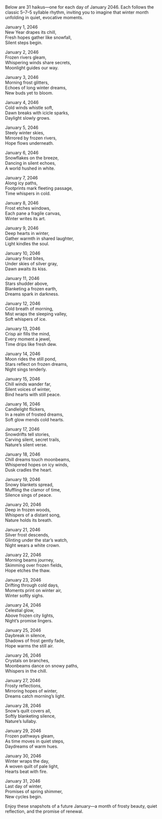 Below are 31 haikus—one for each day of January 2046. Each follows the classic 5–7–5 syllable rhythm, inviting you to imagine that winter month unfolding in quiet, evocative moments.

January 1, 2046  
New Year drapes its chill,  
Fresh hopes gather like snowfall,  
Silent steps begin.

January 2, 2046  
Frozen rivers gleam,  
Whispering winds share secrets,  
Moonlight guides our way.

January 3, 2046  
Morning frost glitters,  
Echoes of long winter dreams,  
New buds yet to bloom.

January 4, 2046  
Cold winds whistle soft,  
Dawn breaks with icicle sparks,  
Daylight slowly grows.

January 5, 2046  
Steely winter skies,  
Mirrored by frozen rivers,  
Hope flows underneath.

January 6, 2046  
Snowflakes on the breeze,  
Dancing in silent echoes,  
A world hushed in white.

January 7, 2046  
Along icy paths,  
Footprints mark fleeting passage,  
Time whispers in cold.

January 8, 2046  
Frost etches windows,  
Each pane a fragile canvas,  
Winter writes its art.

January 9, 2046  
Deep hearts in winter,  
Gather warmth in shared laughter,  
Light kindles the soul.

January 10, 2046  
January frost bites,  
Under skies of silver gray,  
Dawn awaits its kiss.

January 11, 2046  
Stars shudder above,  
Blanketing a frozen earth,  
Dreams spark in darkness.

January 12, 2046  
Cold breath of morning,  
Mist wraps the sleeping valley,  
Soft whispers of ice.

January 13, 2046  
Crisp air fills the mind,  
Every moment a jewel,  
Time drips like fresh dew.

January 14, 2046  
Moon rides the still pond,  
Stars reflect on frozen dreams,  
Night sings tenderly.

January 15, 2046  
Chill winds wander far,  
Silent voices of winter,  
Bind hearts with still peace.

January 16, 2046  
Candlelight flickers,  
In a realm of frosted dreams,  
Soft glow mends cold hearts.

January 17, 2046  
Snowdrifts tell stories,  
Carving silent, secret trails,  
Nature’s silent verse.

January 18, 2046  
Chill dreams touch moonbeams,  
Whispered hopes on icy winds,  
Dusk cradles the heart.

January 19, 2046  
Snowy blankets spread,  
Muffling the clamor of time,  
Silence sings of peace.

January 20, 2046  
Deep in frozen woods,  
Whispers of a distant song,  
Nature holds its breath.

January 21, 2046  
Silver frost descends,  
Glinting under the star’s watch,  
Night wears a white crown.

January 22, 2046  
Morning beams journey,  
Skimming over frozen fields,  
Hope etches the thaw.

January 23, 2046  
Drifting through cold days,  
Moments print on winter air,  
Winter softly sighs.

January 24, 2046  
Celestial glow,  
Above frozen city lights,  
Night’s promise lingers.

January 25, 2046  
Daybreak in silence,  
Shadows of frost gently fade,  
Hope warms the still air.

January 26, 2046  
Crystals on branches,  
Moonbeams dance on snowy paths,  
Whispers in the chill.

January 27, 2046  
Frosty reflections,  
Mirroring hopes of winter,  
Dreams catch morning’s light.

January 28, 2046  
Snow’s quilt covers all,  
Softly blanketing silence,  
Nature’s lullaby.

January 29, 2046  
Frozen pathways gleam,  
As time moves in quiet steps,  
Daydreams of warm hues.

January 30, 2046  
Winter wraps the day,  
A woven quilt of pale light,  
Hearts beat with fire.

January 31, 2046  
Last day of winter,  
Promises of spring shimmer,  
New cycles begin.

Enjoy these snapshots of a future January—a month of frosty beauty, quiet reflection, and the promise of renewal.
